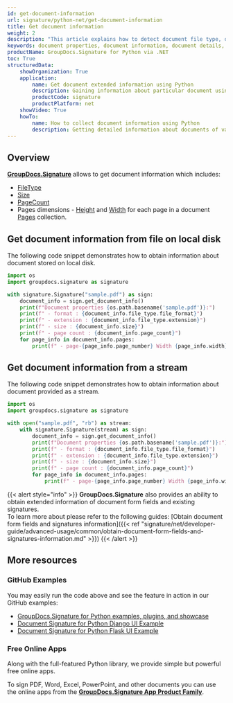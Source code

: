 ```yaml
---
id: get-document-information
url: signature/python-net/get-document-information
title: Get document information
weight: 2
description: "This article explains how to detect document file type, obtain document details,  retrieve list of existing form fields and added signatures, calculate pages count when processing document file with GroupDocs.Signature for Python via .NET."
keywords: document properties, document information, document details, get document information
productName: GroupDocs.Signature for Python via .NET 
toc: True
structuredData:
    showOrganization: True
    application:    
        name: Get document extended information using Python    
        description: Gaining information about particular document using Python language and GroupDocs.Signature for Python via .NET APIs
        productCode: signature
        productPlatform: net 
    showVideo: True
    howTo:
        name: How to collect document information using Python 
        description: Getting detailed information about documents of various document types in Python
---
```

## Overview

[**GroupDocs.Signature**](https://products.groupdocs.com/signature/python-net) allows to get document information which includes:

* [FileType](https://reference.groupdocs.com/signature/python-net/groupdocs.signature.domain/documentinfo/filetype)
* [Size](https://reference.groupdocs.com/signature/python-net/groupdocs.signature.domain/documentinfo/size)
* [PageCount](https://reference.groupdocs.com/signature/python-net/groupdocs.signature.domain/documentinfo/pagecount)
* Pages dimensions - [Height](https://reference.groupdocs.com/signature/python-net/groupdocs.signature.domain/pageinfo/height) and [Width](https://reference.groupdocs.com/signature/python-net/groupdocs.signature.domain/pageinfo/width) for each page in a document [Pages](https://reference.groupdocs.com/signature/python-net/groupdocs.signature.domain/idocumentinfo/pages) collection.

## Get document information from file on local disk

The following code snippet demonstrates how to obtain information about document stored on local disk.

```python
import os
import groupdocs.signature as signature

with signature.Signature("sample.pdf") as sign:
    document_info = sign.get_document_info()
    print(f"Document properties {os.path.basename('sample.pdf')}:")
    print(f" - format : {document_info.file_type.file_format}")
    print(f" - extension : {document_info.file_type.extension}")
    print(f" - size : {document_info.size}")
    print(f" - page count : {document_info.page_count}")
    for page_info in document_info.pages:
        print(f" - page-{page_info.page_number} Width {page_info.width}, Height {page_info.height}")
```

## Get document information from a stream

The following code snippet demonstrates how to obtain information about document provided as a stream.

```python
import os
import groupdocs.signature as signature

with open("sample.pdf", "rb") as stream:
    with signature.Signature(stream) as sign:
        document_info = sign.get_document_info()
        print(f"Document properties {os.path.basename('sample.pdf')}:")
        print(f" - format : {document_info.file_type.file_format}")
        print(f" - extension : {document_info.file_type.extension}")
        print(f" - size : {document_info.size}")
        print(f" - page count : {document_info.page_count}")
        for page_info in document_info.pages:
            print(f" - page-{page_info.page_number} Width {page_info.width}, Height {page_info.height}")
```

{{< alert style="info" >}}
**GroupDocs.Signature** also provides an ability to obtain extended information of document form fields and existing signatures.  
To learn more about please refer to the following guides:
[Obtain document form fields and signatures information]({{< ref "signature/net/developer-guide/advanced-usage/common/obtain-document-form-fields-and-signatures-information.md" >}})
{{< /alert >}}

<!-- ### Advanced Usage Topics

To learn more about document eSign features, please refer to the [advanced usage section]({{< ref "signature/net/developer-guide/advanced-usage/_index.md" >}}). -->

## More resources

### GitHub Examples

You may easily run the code above and see the feature in action in our GitHub examples:

* [GroupDocs.Signature for Python examples, plugins, and showcase](https://github.com/groupdocs-signature/GroupDocs.Signature-for-Python)
* [Document Signature for Python Django UI Example](https://github.com/groupdocs-signature/GroupDocs.Signature-for-Python-Django)
* [Document Signature for Python Flask UI Example](https://github.com/groupdocs-signature/GroupDocs.Signature-for-Python-Flask)

### Free Online Apps

Along with the full-featured Python library, we provide simple but powerful free online apps.

To sign PDF, Word, Excel, PowerPoint, and other documents you can use the online apps from the **[GroupDocs.Signature App Product Family](https://products.groupdocs.app/signature/family)**.
